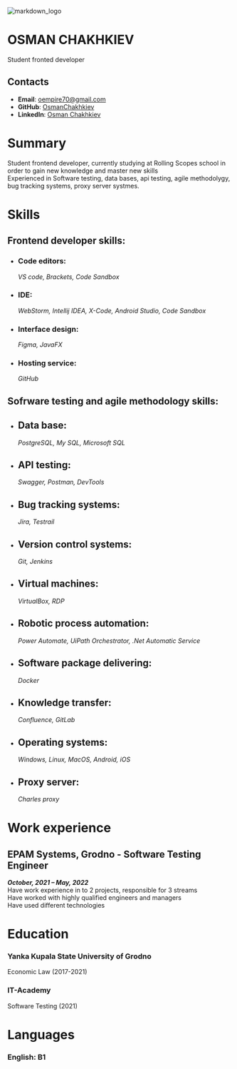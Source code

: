 ![markdown_logo](https://sun9-72.userapi.com/impg/Q_zxOkWoZop2MHQVMJbf8G0cgT2qMxCx49MLsQ/OP03VtrPyzA.jpg?size=100x176&quality=95&sign=7240d9127241c2e5e2351fbad8c8423a&type=album)
# **OSMAN CHAKHKIEV** 
Student fronted developer
## **Contacts**
- **Email**: oempire70@gmail.com
- **GitHub**: [OsmanChakhkiev](https://github.com/OsmanChakhkiev)
- **LinkedIn**: [Osman Chakhkiev](https://www.linkedin.com/in/%D0%BEsmanchahkiev-a26763218/)
# Summary
Student frontend developer, currently studying at Rolling Scopes school in order to gain new knowledge and master new skills  
Experienced in Software testing, data bases, api testing, agile methodolygy, bug tracking systems, proxy server systmes.
# Skills
## **Frontend developer skills:**
- ### **Code editors:**
    _VS code, Brackets, Code Sandbox_
- ### **IDE:**
    _WebStorm, Intellij IDEA, X-Code, Android Studio, Code Sandbox_
- ### **Interface design:**
    _Figma, JavaFX_
- ### **Hosting service:**
    _GitHub_
## **Sofrware testing and agile methodology skills:**
- ## **Data base:**
    _PostgreSQL, My SQL, Microsoft SQL_  
- ## **API testing:**
    _Swagger, Postman, DevTools_
- ## **Bug tracking systems:**  
    _Jira, Testrail_
- ## **Version control systems:**
    _Git, Jenkins_
- ## **Virtual machines:**
    _VirtualBox, RDP_
- ## **Robotic process automation:**
    _Power Automate, UiPath Orchestrator, .Net Automatic Service_
- ## **Software package delivering:**
    _Docker_
- ## **Knowledge transfer:**
    _Confluence, GitLab_
- ## **Operating systems:**
    _Windows, Linux, MacOS, Android, iOS_
- ## **Proxy server:**
    _Charles proxy_
# Work experience 
## **EPAM Systems, Grodno - Software Testing Engineer**
**_October, 2021 – May, 2022_**  
Have work experience in to 2 projects, responsible for 3 streams  
Have worked with highly qualified engineers and managers  
Have used different technologies
# Education
### **Yanka Kupala State University of Grodno**
Economic Law (2017-2021)
### **IT-Academy**
Software Testing (2021)
# Languages
### **English:** B1





           

        
    
       
       
    

  
  



